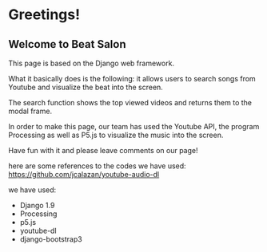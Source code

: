 # Greetings!
## Welcome to Beat Salon

This page is based on the Django web framework.

What it basically does is the following: it allows users to search songs from Youtube and visualize the beat into the screen.

The search function shows the top viewed videos and returns them to the modal frame.

In order to make this page, our team has used the Youtube API, the program Processing as well as P5.js to visualize the music into the screen.

Have fun with it and please leave comments on our page!

here are some references to the codes we have used:
https://github.com/jcalazan/youtube-audio-dl

we have used:

* Django 1.9
* Processing
* p5.js
* youtube-dl
* django-bootstrap3

